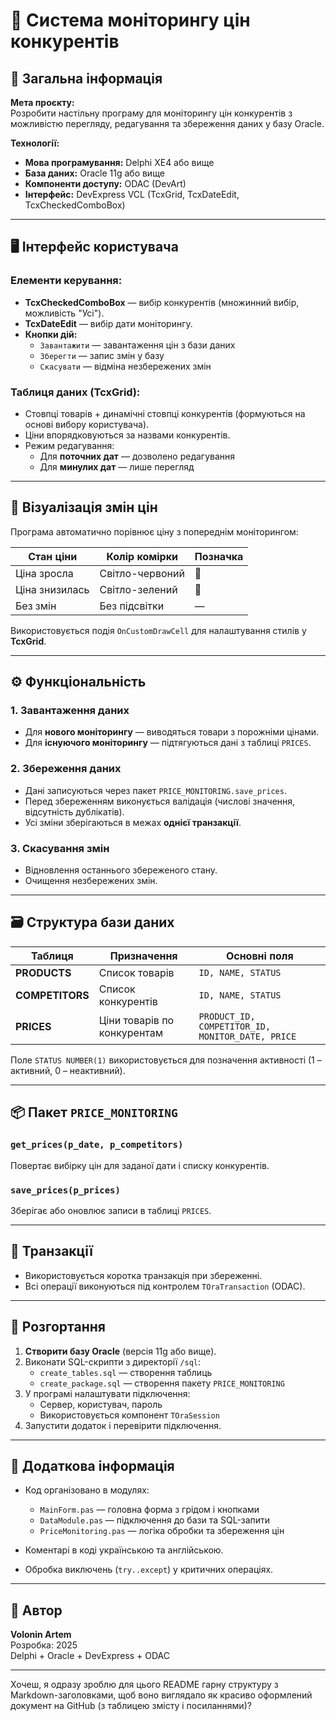 # 🧾 Система моніторингу цін конкурентів

## 📌 Загальна інформація

**Мета проєкту:**  
Розробити настільну програму для моніторингу цін конкурентів з можливістю перегляду, редагування та збереження даних у базу Oracle.

**Технології:**
- **Мова програмування:** Delphi XE4 або вище  
- **База даних:** Oracle 11g або вище  
- **Компоненти доступу:** ODAC (DevArt)  
- **Інтерфейс:** DevExpress VCL (TcxGrid, TcxDateEdit, TcxCheckedComboBox)

---

## 🖥 Інтерфейс користувача

### Елементи керування:
- **TcxCheckedComboBox** — вибір конкурентів (множинний вибір, можливість "Усі").  
- **TcxDateEdit** — вибір дати моніторингу.  
- **Кнопки дій:**
  - `Завантажити` — завантаження цін з бази даних  
  - `Зберегти` — запис змін у базу  
  - `Скасувати` — відміна незбережених змін  

### Таблиця даних (TcxGrid):
- Стовпці товарів + динамічні стовпці конкурентів (формуються на основі вибору користувача).  
- Ціни впорядковуються за назвами конкурентів.  
- Режим редагування:
  - Для **поточних дат** — дозволено редагування  
  - Для **минулих дат** — лише перегляд  

---

## 🎨 Візуалізація змін цін

Програма автоматично порівнює ціну з попереднім моніторингом:

| Стан ціни | Колір комірки | Позначка |
|------------|----------------|-----------|
| Ціна зросла | Світло-червоний | 🔺 |
| Ціна знизилась | Світло-зелений | 🔻 |
| Без змін | Без підсвітки | — |

Використовується подія `OnCustomDrawCell` для налаштування стилів у **TcxGrid**.

---

## ⚙️ Функціональність

### 1. Завантаження даних
- Для **нового моніторингу** — виводяться товари з порожніми цінами.
- Для **існуючого моніторингу** — підтягуються дані з таблиці `PRICES`.

### 2. Збереження даних
- Дані записуються через пакет `PRICE_MONITORING.save_prices`.  
- Перед збереженням виконується валідація (числові значення, відсутність дублікатів).  
- Усі зміни зберігаються в межах **однієї транзакції**.

### 3. Скасування змін
- Відновлення останнього збереженого стану.  
- Очищення незбережених змін.

---

## 🗃 Структура бази даних

| Таблиця | Призначення | Основні поля |
|----------|--------------|--------------|
| **PRODUCTS** | Список товарів | `ID, NAME, STATUS` |
| **COMPETITORS** | Список конкурентів | `ID, NAME, STATUS` |
| **PRICES** | Ціни товарів по конкурентам | `PRODUCT_ID, COMPETITOR_ID, MONITOR_DATE, PRICE` |

Поле `STATUS NUMBER(1)` використовується для позначення активності (1 – активний, 0 – неактивний).

---

## 📦 Пакет `PRICE_MONITORING`

### `get_prices(p_date, p_competitors)`
Повертає вибірку цін для заданої дати і списку конкурентів.

### `save_prices(p_prices)`
Зберігає або оновлює записи в таблиці `PRICES`.

---

## 🧩 Транзакції
- Використовується коротка транзакція при збереженні.  
- Всі операції виконуються під контролем `TOraTransaction` (ODAC).

---

## 🧪 Розгортання

1. **Створити базу Oracle** (версія 11g або вище).  
2. Виконати SQL-скрипти з директорії `/sql`:
   - `create_tables.sql` — створення таблиць  
   - `create_package.sql` — створення пакету `PRICE_MONITORING`  
3. У програмі налаштувати підключення:
   - Сервер, користувач, пароль  
   - Використовується компонент `TOraSession`  
4. Запустити додаток і перевірити підключення.

---

## 📖 Додаткова інформація

- Код організовано в модулях:
  - `MainForm.pas` — головна форма з грідом і кнопками  
  - `DataModule.pas` — підключення до бази та SQL-запити  
  - `PriceMonitoring.pas` — логіка обробки та збереження цін  

- Коментарі в коді українською та англійською.  
- Обробка виключень (`try..except`) у критичних операціях.

---

## 🧠 Автор
**Volonin Artem**  
Розробка: 2025  
Delphi + Oracle + DevExpress + ODAC

---

Хочеш, я одразу зроблю для цього README гарну структуру з Markdown-заголовками, щоб воно виглядало як красиво оформлений документ на GitHub (з таблицею змісту і посиланнями)?
